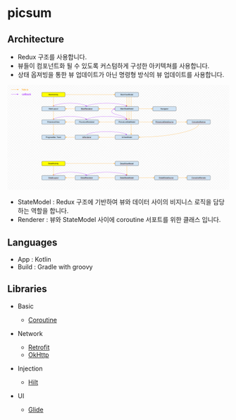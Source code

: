 # picsum

## Architecture

- Redux 구조를 사용합니다.
- 뷰들이 컴포넌트화 될 수 있도록 커스텀하게 구성한 아키텍쳐를 사용합니다. 
- 상태 옵져빙을 통한 뷰 업데이트가 아닌 명령형 방식의 뷰 업데이트를 사용합니다.

![architecture](/architecture/architecture.png)

- StateModel : Redux 구조에 기반하여 뷰와 데이터 사이의 비지니스 로직을 담당하는 역할을 합니다.
- Renderer : 뷰와 StateModel 사이에 coroutine 서포트를 위한 클래스 입니다.

## Languages

- App : Kotlin
- Build : Gradle with groovy

## Libraries

- Basic
  - [Coroutine](https://kotlinlang.org/docs/coroutines-overview.html)

- Network
  - [Retrofit](http://square.github.io/retrofit/)
  - [OkHttp](https://github.com/square/okhttp)
  
- Injection
  - [Hilt](https://github.com/google/dagger)

- UI
  - [Glide](https://github.com/bumptech/glide)
 
